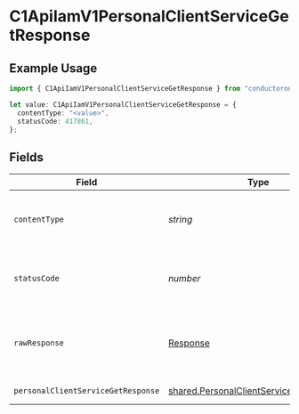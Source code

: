 # C1ApiIamV1PersonalClientServiceGetResponse

## Example Usage

```typescript
import { C1ApiIamV1PersonalClientServiceGetResponse } from "conductorone-sdk-typescript/sdk/models/operations";

let value: C1ApiIamV1PersonalClientServiceGetResponse = {
  contentType: "<value>",
  statusCode: 417861,
};
```

## Fields

| Field                                                                                                     | Type                                                                                                      | Required                                                                                                  | Description                                                                                               |
| --------------------------------------------------------------------------------------------------------- | --------------------------------------------------------------------------------------------------------- | --------------------------------------------------------------------------------------------------------- | --------------------------------------------------------------------------------------------------------- |
| `contentType`                                                                                             | *string*                                                                                                  | :heavy_check_mark:                                                                                        | HTTP response content type for this operation                                                             |
| `statusCode`                                                                                              | *number*                                                                                                  | :heavy_check_mark:                                                                                        | HTTP response status code for this operation                                                              |
| `rawResponse`                                                                                             | [Response](https://developer.mozilla.org/en-US/docs/Web/API/Response)                                     | :heavy_check_mark:                                                                                        | Raw HTTP response; suitable for custom response parsing                                                   |
| `personalClientServiceGetResponse`                                                                        | [shared.PersonalClientServiceGetResponse](../../../sdk/models/shared/personalclientservicegetresponse.md) | :heavy_minus_sign:                                                                                        | Successful response                                                                                       |